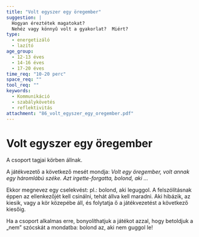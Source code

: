 ```yaml
---
title: "Volt egyszer egy öregember"
suggestion: | 
  Hogyan éreztétek magatokat? 
  Nehéz vagy könnyû volt a gyakorlat?  Miért?
type:
  - energetizáló
  - lazító
age_group:
  - 12-13 éves
  - 14-16 éves
  - 17-20 éves
time_req: "10-20 perc"
space_req: ""
tool_req: ""
keywords: 
  - Kommunikáció
  - szabálykövetés
  - reflektivitás
attachment: "86_volt_egyszer_egy_oregember.pdf"
---
```


# Volt egyszer egy öregember

A csoport tagjai körben állnak.

A játékvezető a következő mesét mondja: _Volt egy öregember, volt annak egy háromlábú széke. Azt irgette-forgatta, bolond, aki …_

Ekkor megnevez egy cselekvést: pl.: bolond, aki leguggol. A felszólításnak éppen az ellenkezőjét kell csinálni, tehát állva kell maradni. Aki hibázik, az kiesik, vagy a kör közepébe áll, és folytatja ő a játékvezetést a következő kiesőig.

Ha a csoport alkalmas erre, bonyolíthatjuk a játékot azzal, hogy betoldjuk a „nem” szócskát a mondatba: bolond az, aki nem guggol le!
  
  
